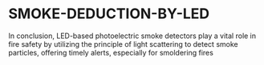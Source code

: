 # SMOKE-DEDUCTION-BY-LED
In conclusion, LED-based photoelectric smoke detectors play a vital role in fire safety by utilizing the principle of light scattering to detect smoke particles, offering timely alerts, especially for smoldering fires
